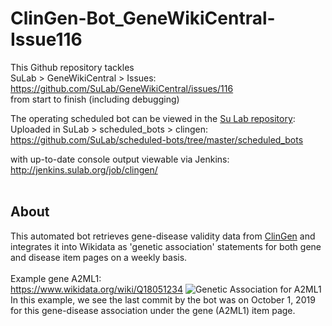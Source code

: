 # ClinGen-Bot_GeneWikiCentral-Issue116
This Github repository tackles </br>
SuLab > GeneWikiCentral > Issues: https://github.com/SuLab/GeneWikiCentral/issues/116 </br>
from start to finish (including debugging) </br>

The operating scheduled bot can be viewed in the [Su Lab repository](https://github.com/SuLab): </br>
Uploaded in SuLab > scheduled_bots > clingen: https://github.com/SuLab/scheduled-bots/tree/master/scheduled_bots </br>  

with up-to-date console output viewable via Jenkins: </br>
http://jenkins.sulab.org/job/clingen/ </br> </br>

## About
This automated bot retrieves gene-disease validity data from [ClinGen](https://search.clinicalgenome.org/kb/gene-validity) and integrates it into Wikidata as 'genetic association' statements for both gene and disease item pages on a weekly basis. </br></br>
Example gene A2ML1: </br>
https://www.wikidata.org/wiki/Q18051234
![Genetic Association for A2ML1](https://github.com/sabahzero/SuLab-Projects/blob/master/ClinGen-Bot_GeneWikiCentral-Issue116/README-images/Genetic-Association.png)
In this example, we see the last commit by the bot was on October 1, 2019 for this gene-disease association under the gene (A2ML1) item page.

